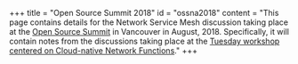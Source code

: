 +++
title = "Open Source Summit 2018"
id = "ossna2018"
content = "This page contains details for the Network Service Mesh discussion taking place at the [Open Source Summit](https://events.linuxfoundation.org/events/open-source-summit-north-america-2018/) in Vancouver in August, 2018. Specifically, it will contain notes from the discussions taking place at the [Tuesday workshop centered on Cloud-native Network Functions](http://sched.co/FAWY)."
+++

